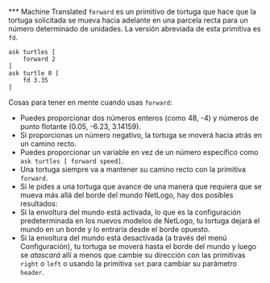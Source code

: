﻿*** Machine Translated
`forward` es un primitivo de tortuga que hace que la tortuga solicitada se mueva hacia adelante en una parcela recta para un número determinado de unidades. La versión abreviada de esta primitiva es `fd`.



```
ask turtles [
	forward 2
]
ask turtle 0 [
	fd 3.35
]
```





Cosas para tener en mente cuando usas `forward`:

* Puedes proporcionar dos números enteros (como 48, -4) y números de punto flotante (0.05, -6.23, 3.14159).
* Si proporcionas un número negativo, la tortuga se moverá hacia atrás en un camino recto.
* Puedes proporcionar un variable en vez de un número específico como `ask turtles [ forward speed]`.
* Una tortuga siempre va a mantener su camino recto con la primitiva `forward`.
* Si le pides a una tortuga que avance de una manera que requiera que se mueva más allá del borde del mundo NetLogo, hay dos posibles resultados:
 * Si la envoltura del mundo está activada, lo que es la configuración predeterminada en los nuevos modelos de NetLogo, tu tortuga dejará el mundo en un borde y lo entraría desde el borde opuesto.
 * Si la envoltura del mundo está desactivada (a través del menú Configuración), tu tortuga se moverá hasta el borde del mundo y luego se *atascará* allí a menos que cambie su dirección con las primitivas `right` o `left` o usando la primitiva `set` para cambiar su parámetro `header`.